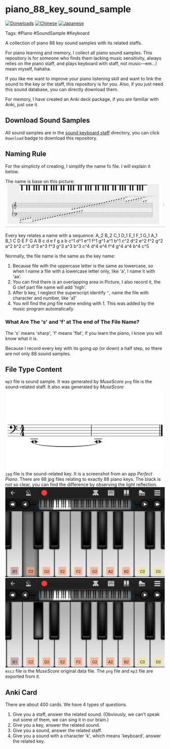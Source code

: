# piano_88_key_sound_sample

[![Donwloads](https://img.shields.io/badge/Download-zip-blue)](https://github.com/Leethring/piano_88_key_sound_sample/archive/master.zip) [![Chinese](https://img.shields.io/badge/Chinese-%E4%B8%AD%E6%96%87-red)](README-cn.md) [![Japanese](https://img.shields.io/badge/Japanese-%E6%97%A5%E6%9C%AC%E8%AA%9E-blueviolet)](README-jn.md)

Tags: #Piano #SoundSample #Keyboard 

A collection of piano 88 key sound samples with its related staffs.

For piano learning and memory, I collect all piano sound samples. This repository is for someone who finds them lacking music sensitivity, always relies on the piano staff, and plays keyboard with staff, not music&mdash;em...I mean myself, hahaha.

If you like me want to improve your piano listening skill and want to link the sound to the key or the staff, this repository is for you. Also, if you just need this sound database, you can directly download them. 

For memory, I have created an Anki deck package, if you are familiar with Anki, just use it. 


## Download Sound Samples

All sound samples are in the [sound keyboard staff](https://github.com/Leethring/piano_88_key_sound_sample/tree/master/sound_keyboard_staff) directory, you can click `Download` badge to download this repository.

## Naming Rule

For the simplicty of creating, I simplify the name fo file. I will explain it below. 

The name is base on this picture:
![piano keyboard](Piano%20Keyboard.png)

Every key relates a name with a sequence:
A_2 B_2 C_1 D_1 E_1 F_1 G_1 A_1 B_1 C D E F G A B c d e f g a b c^1 d^1 e^1 f^1 g^1 a^1 b^1 c^2 d^2 e^2 f^2 g^2 a^2 b^2 c^3 d^3 e^3 f^3 g^3 a^3 b^3 c^4 d^4 e^4 f^4 g^4 a^4 b^4 c^5                         

Normally, the file name is the same as the key name:
1. Because file with the uppercase letter is the same as lowercase, so when I name a file with a lowercase letter only, like 'a', I name it with 'aa'.
2. You can find there is an overlapping area in Picture, I also record it, the G clef part file name will add 'high'.
3. After b key, I neglect the superscript identify `^`, name the file with character and number, like 'a1'
4. You will find the *png* file name ending with 1. This was added by the music program automatically.

### What Are The 's' and 'f' at The end of The File Name?

The 's' means 'sharp', 'f' means 'flat', if you learn the piano, I know you will know what it is.

Because I record every key with its going up (or down) a half step, so there are not only 88 sound samples.

## File Type Content

`mp3` file is sound sample. It was generated by *MuseScore*
`png` file is the sound-related staff. It also was generated by *MuseScore*
![c](sound_keyboard_staff/C-1.png)
`jpg` file is the sound-related key. It is a screenshot from an app *Perfect Piano*. There are 88 jpg files relating to exactly 88 piano keys. The black is not so clear, you can find the difference by observing the light reflection.
![c](sound_keyboard_staff/C.jpg)
![cs](sound_keyboard_staff/Cs.jpg)
`mscz` file is the *MuseScore* original data file. The `png` file and `mp3` file are exported from it.

## Anki Card

There are about 400 cards. We have 4 types of questions. 
1. Give you a staff, answer the related sound. (Obviously, we can't speak out some of them, we can sing it in our brain.)
2. Give you a key, answer the related sound.
3. Give you a sound, answer the related staff.
4. Give you a sound with a character 'k', which means 'keyboard', answer the related key.


